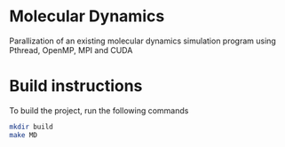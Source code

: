 # Molecular Dynamics
Parallization of an existing molecular dynamics simulation program using Pthread, OpenMP, MPI and CUDA

# Build instructions
To build the project, run the following commands
```bash
mkdir build
make MD
```
